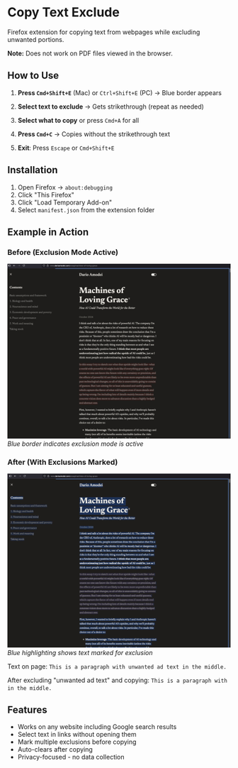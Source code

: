 # Copy Text Exclude

Firefox extension for copying text from webpages while excluding unwanted portions.

**Note:** Does not work on PDF files viewed in the browser.

## How to Use

1. **Press `Cmd+Shift+E`** (Mac) or `Ctrl+Shift+E` (PC) → Blue border appears

2. **Select text to exclude** → Gets strikethrough (repeat as needed)

3. **Select what to copy** or press `Cmd+A` for all

4. **Press `Cmd+C`** → Copies without the strikethrough text

5. **Exit**: Press `Escape` or `Cmd+Shift+E`

## Installation

1. Open Firefox → `about:debugging`
2. Click "This Firefox"
3. Click "Load Temporary Add-on"
4. Select `manifest.json` from the extension folder


## Example in Action

### Before (Exclusion Mode Active)
![Screenshot showing text with blue border in exclusion mode](screenshot1.jpg)
*Blue border indicates exclusion mode is active*

### After (With Exclusions Marked)
![Screenshot showing text with strikethrough on excluded portions](screenshot2.jpg)
*Blue highlighting shows text marked for exclusion*

Text on page: `This is a paragraph with unwanted ad text in the middle.`

After excluding "unwanted ad text" and copying:
`This is a paragraph with in the middle.`

## Features

- Works on any website including Google search results
- Select text in links without opening them
- Mark multiple exclusions before copying
- Auto-clears after copying
- Privacy-focused - no data collection